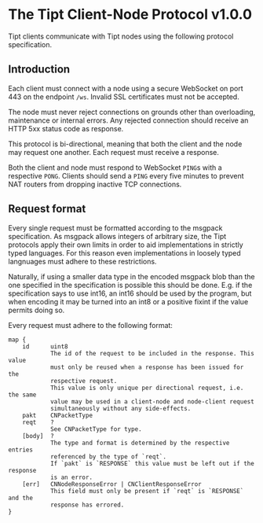 # The Tipt Client-Node Protocol v1.0.0
Tipt clients communicate with Tipt nodes using the following protocol specification.

## Introduction
Each client must connect with a node using a secure WebSocket on port 443 on the endpoint `/ws`. Invalid SSL certificates must not be accepted.

The node must never reject connections on grounds other than overloading, maintenance or internal errors. Any rejected connection should receive an HTTP 5xx status code as response.

This protocol is bi-directional, meaning that both the client and the node may request one another. Each request must receive a response.

Both the client and node must respond to WebSocket `PING`s with a respective `PONG`. Clients should send a `PING` every five minutes to prevent NAT routers from dropping inactive TCP connections.

## Request format
Every single request must be formatted according to the msgpack specification. As msgpack allows integers of arbitrary size, the Tipt protocols apply their own limits in order to aid implementations in strictly typed languages. For this reason even implementations in loosely typed langnuages must adhere to these restrictions.

Naturally, if using a smaller data type in the encoded msgpack blob than the one specified in the specification is possible this should be done. E.g. if the specification says to use int16, an int16 should be used by the program, but when encoding it may be turned into an int8 or a positive fixint if the value permits doing so.

Every request must adhere to the following format:
```
map {
    id      uint8
            The id of the request to be included in the response. This value
            must only be reused when a response has been issued for the
            respective request.
            This value is only unique per directional request, i.e. the same
            value may be used in a client-node and node-client request
            simultaneously without any side-effects.
    pakt    CNPacketType
    reqt    ?
            See CNPacketType for type.
    [body]  ?
            The type and format is determined by the respective entries
            referenced by the type of `reqt`.
            If `pakt` is `RESPONSE` this value must be left out if the response
            is an error.
    [err]   CNNodeResponseError | CNClientResponseError
            This field must only be present if `reqt` is `RESPONSE` and the
            response has errored.
}
```
